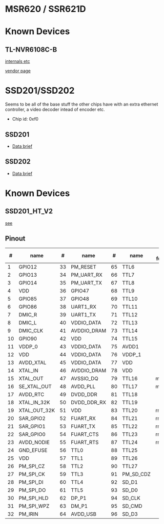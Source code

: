 # MSR620 / SSR621D

# Known Devices

## TL-NVR6108C-B

[internals etc](tlnvr6108cb/)

[vendor page](https://www.tp-link.com.cn/product_1497.html#tag)

# SSD201/SSD202

Seems to be all of the base stuff the other chips have with an extra ethernet
controller, a video decoder intead of encoder etc.

- Chip id: 0xf0

## SSD201

- [Data brief](SSD201_pb_S_v01.pdf)

## SSD202

- [Data brief](SSD202D_pb_S_v01.pdf)

# Known Devices

## SSD201_HT_V2

[see](ssd201_ht_v2/)

## Pinout

| #  | name         | #  | name        | #  | name      | alt functions | #   | name           |
|----|--------------|----|-------------|----|-----------|---------------|-----|----------------|
| 1  | GPIO12       | 33 | PM_RESET    | 65 | TTL6      |               | 97  | SD_D2          |
| 2  | GPIO13       | 34 | PM_UART_RX  | 66 | TTL7      |               | 98  | VDDP_1         |
| 3  | GPIO14       | 35 | PM_UART_TX  | 67 | TTL8      |               | 99  | GPIO0          |
| 4  | VDD          | 36 | GPIO47      | 68 | TTL9      |               | 100 | GPIO1          |
| 5  | GPIO85       | 37 | GPIO48      | 69 | TTL10     |               | 101 | GPIO2          |
| 6  | GPIO86       | 38 | UART1_RX    | 70 | TTL11     |               | 102 | GPIO3          |
| 7  | DMIC_R       | 39 | UART1_TX    | 71 | TTL12     |               | 103 | PM_LED0        |
| 8  | DMIC_L       | 40 | VDDIO_DATA  | 72 | TTL13     |               | 104 | PM_LED1        |
| 9  | DMIC_CLK     | 41 | AVDDIO_DRAM | 73 | TTL14     |               | 105 | VDD            |
| 10 | GPIO90       | 42 | VDD         | 74 | TTL15     |               | 106 | AVDD_ETH       |
| 11 | VDDP_0       | 43 | VDDIO_DATA  | 75 | AVDD1     |               | 107 | ETH_RN         |
| 12 | VDD          | 44 | VDDIO_DATA  | 76 | VDDP_1    |               | 108 | ETH_RP         |
| 13 | AVDD_XTAL    | 45 | VDDIO_DATA  | 77 | VDD       |               | 109 | ETH_TN         |
| 14 | XTAL_IN      | 46 | AVDDIO_DRAM | 78 | VDD       |               | 110 | ETH_TP         |
| 15 | XTAL_OUT     | 47 | AVSSIO_DQ   | 79 | TTL16     | mdio?         | 111 | DP_P2          |
| 16 | SE_XTAL_OUT  | 48 | AVDD_PLL    | 80 | TTL17     | mdc?          | 112 | DM_P2          |
| 17 | AVDD_RTC     | 49 | DVDD_DDR    | 81 | TTL18     |               | 113 | AVDD_USB       |
| 18 | XTAL_IN_32K  | 50 | DVDD_DDR_RX | 82 | TTL19     |               | 114 | AVDD_AUD       |
| 19 | XTAL_OUT_32K | 51 | VDD         | 83 | TTL20     | rmii_rxd0?    | 115 | AUD_LINEOUT_R0 |
| 20 | SAR_GPIO2    | 52 | FUART_RX    | 84 | TTL21     | rmii_rxd1?    | 116 | AUD_LINEOUT_L0 |
| 21 | SAR_GPIO1    | 53 | FUART_TX    | 85 | TTL22     | rmii_txd0?    | 117 | AUD_MICCM0     |
| 22 | SAR_GPIO0    | 54 | FUART_CTS   | 86 | TTL23     | rmii_txd1?    | 118 | AUD_MICIN0     |
| 23 | AVDD_NODIE   | 55 | FUART_RTS   | 87 | TTL24     | rmii_txen?    | 119 | AUD_VRM_DAC    |
| 24 | GND_EFUSE    | 56 | TTL0        | 88 | TTL25     |               | 120 | AUD_VAG        |
| 25 | VDD          | 57 | TTL1        | 89 | TTL26     |               | 121 | GPIO4          |
| 26 | PM_SPI_CZ    | 58 | TTL2        | 90 | TTL27     |               | 122 | GPIO5          |
| 27 | PM_SPI_CK    | 59 | TTL3        | 91 | PM_SD_CDZ |               | 123 | GPIO6          |
| 28 | PM_SPI_DI    | 60 | TTL4        | 92 | SD_D1     |               | 124 | GPIO7          |
| 29 | PM_SPI_DO    | 61 | TTL5        | 93 | SD_D0     |               | 125 | UART2_RX       |
| 30 | PM_SPI_HLD   | 62 | DP_P1       | 94 | SD_CLK    |               | 126 | UART2_TX       |
| 31 | PM_SPI_WPZ   | 63 | DM_P1       | 95 | SD_CMD    |               | 127 | GPIO10         |
| 32 | PM_IRIN      | 64 | AVDD_USB    | 96 | SD_D3     |               | 128 | GPIO11         |
